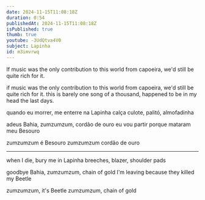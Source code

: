 ```yaml
---
date: 2024-11-15T11:08:18Z
duration: 0:54
publishedAt: 2024-11-15T11:08:18Z
isPublished: true
thumb: true
youtube: -3UdQtva4V0
subject: Lapinha
id: m3imvrwq
---
```

If music was the only contribution to this world from capoeira, we'd still be quite rich for it.

if music was the only contribution to this world from capoeira, we'd still be quite rich for it. this is barely one song of a thousand, happened to be in my head the last days.

quando eu morrer, me enterre na Lapinha
calça culote, palitó, almofadinha

adeus Bahia, zumzumzum, cordão de ouro
eu vou partir porque mataram meu Besouro

zumzumzum é Besouro
zumzumzum cordão de ouro

---

when I die, bury me in Lapinha
breeches, blazer, shoulder pads

goodbye Bahia, zumzumzum, chain of gold
I'm leaving because they killed my Beetle

zumzumzum, it's Beetle
zumzumzum, chain of gold
